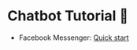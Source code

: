 # Chatbot Tutorial 👾

- Facebook Messenger: [Quick start](https://developers.facebook.com/docs/messenger-platform/getting-started/quick-start/#getting_started)
